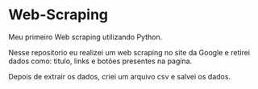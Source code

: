 # Web-Scraping
Meu primeiro Web scraping utilizando Python.

Nesse repositorio eu realizei um web scraping no site da Google e retirei dados como: titulo, links e botões presentes na pagína.

Depois de extrair os dados, criei um arquivo csv e salvei os dados.
